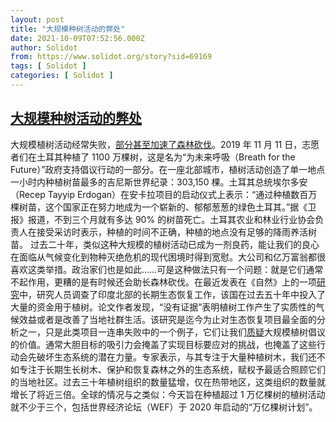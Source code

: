 ```yaml
---
layout: post
title: "大规模种树活动的弊处"
date: 2021-10-09T07:52:56.000Z
author: Solidot
from: https://www.solidot.org/story?sid=69169
tags: [ Solidot ]
categories: [ Solidot ]
---
```

<!--1633765976000-->
[大规模种树活动的弊处](https://www.solidot.org/story?sid=69169)
------

<div>
大规模植树活动经常失败，<a href="https://www.vox.com/down-to-earth/22679378/tree-planting-forest-restoration-climate-solutions" target="_blank">部分甚至加速了森林砍伐</a>。2019 年 11 月 11 日，志愿者们在土耳其种植了 1100 万棵树，这是名为“为未来呼吸（Breath for the Future）”政府支持倡议行动的一部分。在一座北部城市，植树活动创造了单一地点一小时内种植树苗最多的吉尼斯世界纪录：303,150 棵。土耳其总统埃尔多安（Recep Tayyip Erdogan）在安卡拉项目的启动仪式上表示：“通过种植数百万棵树苗，这个国家正在努力地成为一个崭新的、郁郁葱葱的绿色土耳其。”据《卫报》报道，不到三个月就有多达 90% 的树苗死亡。土耳其农业和林业行业协会负责人在接受采访时表示，种植的时间不正确，种植的地点没有足够的降雨养活树苗。 过去二十年，类似这种大规模的植树活动已成为一剂良药，能让我们的良心在面临从气候变化到物种灭绝危机的现代困境时得到宽慰。大公司和亿万富翁都很喜欢这类举措。政治家们也是如此……可是这种做法只有一个问题：就是它们通常不起作用，更糟的是有时候还会助长森林砍伐。在最近发表在《自然》上的一项<a href="https://www.nature.com/articles/s41893-021-00761-z">研究</a>中，研究人员调查了印度北部的长期生态恢复工作，该国在过去五十年中投入了大量的资金用于植树。论文作者发现，“没有证据”表明植树工作产生了实质性的气候效益或者是改善了当地社群生活。该研究是迄今为止对生态恢复项目最全面的分析之一，只是此类项目一连串失败中的一个例子，它们让我们<a href="https://science.slashdot.org/story/21/10/04/127247/the-surprising-downsides-to-planting-trillions-of-trees">质疑</a>大规模植树倡议的价值。通常大胆目标的吸引力会掩盖了实现目标要应对的挑战，也掩盖了这些行动会先破坏生态系统的潜在力量。专家表示，与其专注于大量种植树木，我们还不如专注于长期生长树木、保护和恢复森林之外的生态系统，赋权予最适合照顾它们的当地社区。过去三十年植树组织的数量猛增，仅在热带地区，这类组织的数量就增长了将近三倍。全球的情况与之类似：今天旨在种植超过 1 万亿棵树的植树活动就不少于三个，包括世界经济论坛（WEF）于 2020 年启动的“万亿棵树计划”。
</div>
